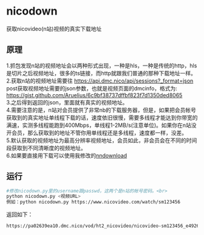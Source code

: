 # nicodown
获取nicovideo(n站)视频的真实下载地址<br>
## 原理
1.抓包发现n站的视频地址会以两种形式出现，一种是hls，一种是传统的http，hls是切片之后视频地址，很多的ts链接，而http就跟我们普通的那种下载地址一样。<br>
2.获取n站的视频地址需要往 https://api.dmc.nico/api/sessions?_format=json post获取视频地址需要的json参数，也就是视频页面的dmcinfo，格式为: https://gist.github.com/Aruelius/6c9bf38737dffbf823f7d1350ded8065 <br>
3.之后得到返回的json，里面就有真实的视频地址。<br>
4.需要注意的是，n站对会员提供了非常nb的下载服务器，但是，如果把会员帐号获取到的真实地址单线程下载的话，速度依旧很慢，需要多线程才能达到你带宽的满速，实测多线程能跑到400Mbps，单线程1-2MB/s(注意单位)。如果你在n站没开会员，那么获取到的地址不管你用单线程还是多线程，速度都一样，没差。<br>
5.默认获取的视频地址为最高分辨率视频地址，会员如此，非会员会在不同的时间段获取到不同清晰度的视频地址。<br>
6.如果要直接用下载可以使用我修改的[nndownload](https://github.com/Aruelius/nndownload)
## 运行
``` sh
#修改nicodown.py里的username跟passwd，这两个是n站的帐号密码。<br>
python nicodown.py <视频URL>
例如：python nicodown.py https://www.nicovideo.com/watch/sm123456
``` 
返回如下：
```html
https://pa02639ea10.dmc.nico/vod/ht2_nicovideo/nicovideo-sm123456_e492691c176811d3ad1135f3c5b3a4f2870489df5ad6082b08243db8719cf046?ht2_nicovideo=.8uo9ye_poyuev_lg5tl2uls8ra
```
